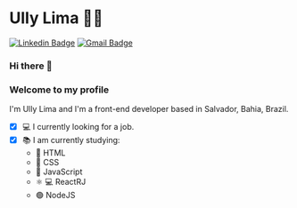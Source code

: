 <!--
**ullyolima/ullyolima** is a ✨ _special_ ✨ repository because its `README.md` (this file) appears on your GitHub profile.
### Hi there 👋
Here are some ideas to get you started:

- 🔭 I’m currently working on ...
- 🌱 I’m currently learning ...
- 👯 I’m looking to collaborate on ...
- 🤔 I’m looking for help with ...
- 💬 Ask me about ...
- 📫 How to reach me: ...
- 😄 Pronouns: ...
- ⚡ Fun fact: ...
-->

# Ully Lima :woman_technologist:

[![Linkedin Badge](https://img.shields.io/badge/-LinkedIn-blue?style=flat-square&logo=Linkedin&logoColor=white&link=https://www.linkedin.com/in/ederfleming/)](https://www.linkedin.com/in/ullyolima/)
[![Gmail Badge](https://img.shields.io/badge/-Gmail-c14438?style=flat-square&logo=Gmail&logoColor=white&link=mailto:ederfleming@gmail.com)](mailto:ullyolima@gmail.com)

### Hi there 👋 
### Welcome to my profile


I'm Ully Lima and I'm a front-end developer based in Salvador, Bahia, Brazil.

- [x] :computer: I currently looking for a job.
- [x] :books: I am currently studying:
    - :orange_heart: HTML
    - :blue_heart: CSS
    - :yellow_heart: JavaScript
    - :atom_symbol: :computer: ReactRJ
    - :green_circle:  NodeJS 
